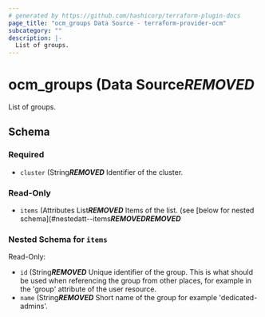 ```yaml
---
# generated by https://github.com/hashicorp/terraform-plugin-docs
page_title: "ocm_groups Data Source - terraform-provider-ocm"
subcategory: ""
description: |-
  List of groups.
---
```


# ocm_groups (Data Source***REMOVED***

List of groups.



<!-- schema generated by tfplugindocs -->
## Schema

### Required

- `cluster` (String***REMOVED*** Identifier of the cluster.

### Read-Only

- `items` (Attributes List***REMOVED*** Items of the list. (see [below for nested schema](#nestedatt--items***REMOVED******REMOVED***

<a id="nestedatt--items"></a>
### Nested Schema for `items`

Read-Only:

- `id` (String***REMOVED*** Unique identifier of the group. This is what should be used when referencing the group from other places, for example in the 'group' attribute of the user resource.
- `name` (String***REMOVED*** Short name of the group for example 'dedicated-admins'.


